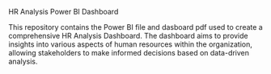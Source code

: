 HR Analysis Power BI Dashboard

This repository contains the Power BI file and dasboard pdf used to create a comprehensive HR Analysis Dashboard. 
The dashboard aims to provide insights into various aspects of human resources within the organization, allowing stakeholders to make informed decisions based on data-driven analysis.
